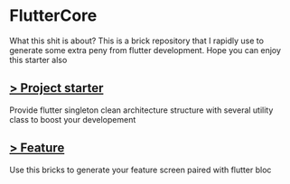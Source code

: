 # FlutterCore
What this shit is about? This is a brick repository that I rapidly use to generate some extra peny from flutter development. Hope you can enjoy this starter also
## [> Project starter](https://github.com/wahyudotdev/fluttercore/tree/main/starter)
Provide flutter singleton clean architecture structure with several utility class to boost your developement
## [> Feature](https://github.com/wahyudotdev/fluttercore/tree/main/feature)
Use this bricks to generate your feature screen paired with flutter bloc